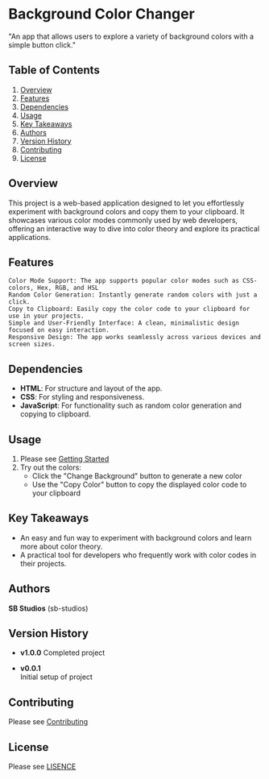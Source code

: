 # Background Color Changer

"An app that allows users to explore a variety of background colors with a simple button click."

## Table of Contents

1. [Overview](#Overview)
1. [Features](#features)  
1. [Dependencies](#dependencies) 
1. [Usage](#usage)  
1. [Key Takeaways](#key-takeaways)
1. [Authors](#authors)
1. [Version History](#version-history)
1. [Contributing](#contributing)
1. [License](#license)

## Overview

This project is a web-based application designed to let you effortlessly experiment with background colors and copy them to your clipboard. It showcases various color modes commonly used by web developers, offering an interactive way to dive into color theory and explore its practical applications.

## Features

    Color Mode Support: The app supports popular color modes such as CSS-colors, Hex, RGB, and HSL
    Random Color Generation: Instantly generate random colors with just a click.
    Copy to Clipboard: Easily copy the color code to your clipboard for use in your projects.
    Simple and User-Friendly Interface: A clean, minimalistic design focused on easy interaction.
    Responsive Design: The app works seamlessly across various devices and screen sizes.

## Dependencies

- **HTML**: For structure and layout of the app.
- **CSS**: For styling and responsiveness.
- **JavaScript**: For functionality such as random color generation and copying to clipboard.

## Usage

1. Please see [Getting Started](../README.md#getting-started)
1. Try out the colors:
    - Click the "Change Background" button to generate a new color
    - Use the "Copy Color" button to copy the displayed color code to your clipboard

## Key Takeaways

- An easy and fun way to experiment with background colors and learn more about color theory.
- A practical tool for developers who frequently work with color codes in their projects.

## Authors

**SB Studios** (sb-studios)

## Version History

- **v1.0.0**
Completed project

- **v0.0.1**  
Initial setup of project

## Contributing

Please see [Contributing](../README.md#contributing)

## License

Please see [LISENCE](../README.md#license)
